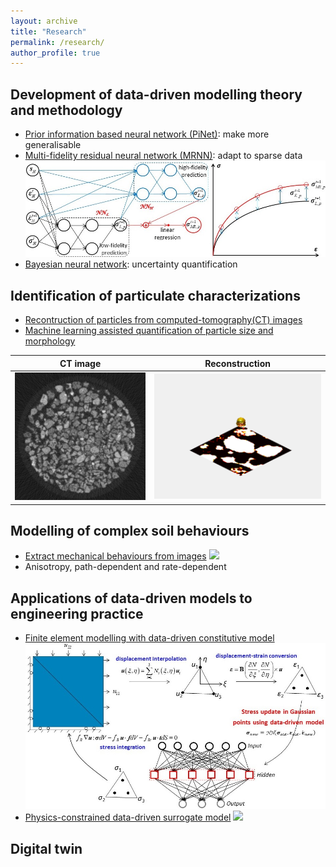 ```yaml
---
layout: archive
title: "Research"
permalink: /research/
author_profile: true
---
```


## Development of data-driven modelling theory and methodology
- [Prior information based neural network (PiNet)](https://www.icevirtuallibrary.com/doi/abs/10.1680/jgeot.22.00046): make more generalisable
- [Multi-fidelity residual neural network (MRNN)](https://ascelibrary.org/doi/full/10.1061/%28ASCE%29EM.1943-7889.0002094): adapt to sparse data
![](../images/MRNN.JPG)
- [Bayesian neural network](https://cdnsciencepub.com/doi/abs/10.1139/cgj-2020-0751): uncertainty quantification

## Identification of particulate characterizations
- [Recontruction of particles from computed-tomography(CT) images](https://ascelibrary.org/doi/full/10.1061/%28ASCE%29GT.1943-5606.0002790)
- [Machine learning assisted quantification of particle size and morphology](https://onlinelibrary.wiley.com/doi/full/10.1002/nag.3296)

CT image           |  Reconstruction
:-------------------------:|:-------------------------:
![](../images/CT.bmp)  |  ![](../images/PT.gif)

## Modelling of complex soil behaviours
- [Extract mechanical behaviours from images](https://www.sciencedirect.com/science/article/pii/S004578252100195X)
![](../images/From-image-to-mechanical.gif)
- Anisotropy, path-dependent and rate-dependent

## Applications of data-driven models to engineering practice
- [Finite element modelling with data-driven constitutive model](https://onlinelibrary.wiley.com/doi/abs/10.1002/nag.3370)
![](../images/DD-FEM.jpg)
- [Physics-constrained data-driven surrogate model](https://ascelibrary.org/doi/full/10.1061/%28ASCE%29EM.1943-7889.0002094)
![](../images/Dike-result.gif)

## Digital twin

